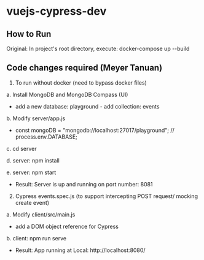 # vuejs-cypress-dev

## How to Run

Original: In project's root directory, execute: docker-compose up --build

## Code changes required (Meyer Tanuan)

1. To run without docker (need to bypass docker files)

a. Install MongoDB and MongoDB Compass (UI)

- add a new database: playground - add collection: events

b. Modify server/app.js

- const mongoDB = "mongodb://localhost:27017/playground"; // process.env.DATABASE;

c. cd server

d. server: npm install

e. server: npm start

- Result: Server is up and running on port number: 8081

2. Cypress events.spec.js (to support intercepting POST request/ mocking create event)

a. Modify client/src/main.js

- add a DOM object reference for Cypress

b. client: npm run serve

- Result: App running at Local: http://localhost:8080/